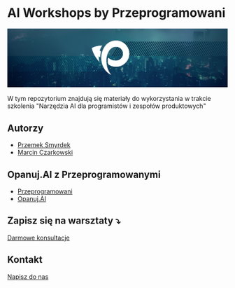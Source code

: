 # AI Workshops by Przeprogramowani

![](./_resources/img/logo.png)

W tym repozytorium znajdują się materiały do wykorzystania w trakcie szkolenia "Narzędzia AI dla programistów i zespołów produktowych"

## Autorzy

* [Przemek Smyrdek](https://www.linkedin.com/in/psmyrdek/)
* [Marcin Czarkowski](https://www.linkedin.com/in/mkczarkowski/)

## Opanuj.AI z Przeprogramowanymi

* [Przeprogramowani](https://przeprogramowani.pl)
* [Opanuj.AI](https://opanuj.ai)

## Zapisz się na warsztaty ⤵️

[Darmowe konsultacje](https://app.zencal.io/u/przeprogramowani?lang=pl)

## Kontakt

[Napisz do nas](przeprogramowani@gmail.com)